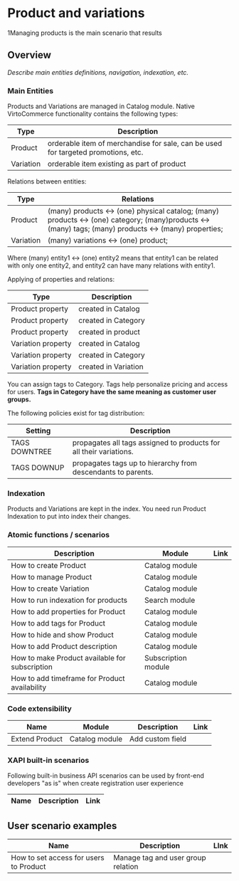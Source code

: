 # Product and variations

1Managing products is the main scenario that results 

## Overview

*Describe main entities definitions, navigation, indexation, etc.*

### Main Entities

Products and Variations are managed in Catalog module. Native VirtoCommerce functionality contains the following types:

Type | Description 
---|--- 
Product | orderable item of merchandise for sale, can be used for targeted promotions, etc.
Variation | orderable item existing as part of product

Relations between entities:

Type |Relations
---|--- 
Product |(many) products <-> (one) physical catalog; (many) products <-> (one) category; (many)products <-> (many) tags; (many) products <-> (many) properties;
Variation |(many) variations <-> (one) product; 

Where (many) entity1 <-> (one) entity2 means that entity1 can be related with only one entity2, and entity2 can have many relations with entity1.

Applying of properties and relations:

Type | Description | 
--- |--- |
Product property | created in Catalog | property inherited through Categories to their products
Product property | created in Category | property inherits and appears for products only in this Category
Product property |created in product| custom property appears only for this product and its variations
Variation property | created in Catalog | property inherited through Categories > through their products to products variations
Variation property | created in Category | property inherits and appears for products variations only in this Category
Variation property |created in Variation| property appears only for this variation


You can assign tags to Category. Tags help personalize pricing and access for users. **Tags in Category have the same meaning as customer user groups.**

The following policies exist for tag distribution:

Setting | Description
--- |---
TAGS DOWNTREE | propagates all tags assigned to products for all their variations. 
TAGS DOWNUP | propagates tags up to hierarchy from descendants to parents.


### Indexation

Products and Variations are kept in the index. You need run Product Indexation to put into index their changes.

### Atomic functions / scenarios

Description | Module | Link
--- |---|---
How to create Product | Catalog module |
How to manage Product| Catalog module |
How to create Variation | Catalog module |
How to run indexation for products | Search module |
How to add properties for Product | Catalog module|
How to add tags for Product | Catalog module |
How to hide and show Product | Catalog module |
How to add Product description | Catalog module |
How to make Product available for subscription |Subscription module|
How to add timeframe for Product availability | Catalog module |


### Code extensibility

Name | Module |Description | Link
--- |---|---|---
Extend Product | Catalog module | Add custom field |

### XAPI built-in scenarios

Following built-in business API scenarios can be used by front-end developers "as is" when create registration user experience

Name | Description | Link
--- | --- | ---

## User scenario examples

Name | Description | LInk
--- |---|---
How to set access for users to Product | Manage tag and user group relation |
